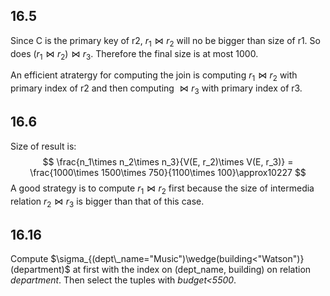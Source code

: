 ## 16.5

Since C is the primary key of r2, $r_1 \Join r_2$ will no be bigger than size of r1. So does $(r_1 \Join r_2) \Join r_3$. Therefore the final size is at most 1000.

An efficient atratergy for computing the join is computing $r_1 \Join r_2$ with primary index of r2 and then computing $\Join r_3$ with primary index of r3.

## 16.6

Size of result is:
$$
\frac{n_1\times n_2\times n_3}{V(E, r_2)\times V(E, r_3)} = \frac{1000\times 1500\times 750}{1100\times 100}\approx10227
$$
A good strategy is to compute $r_1\Join r_2$ first because the size of intermedia relation $r_2\Join r_3$ is bigger than that of this case.

## 16.16

Compute $\sigma_{(dept\_name="Music")\wedge(building<"Watson")}(department)$ at first with the index on (dept_name, building) on relation *department*. Then select the tuples with *budget<5500*. 

